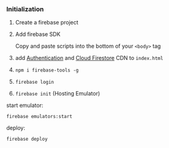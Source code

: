 ### Initialization 

1. Create a firebase project

2. Add firebase SDK

   Copy and paste scripts into the bottom of your `<body>` tag

3. add [Authentication](https://firebase.google.com/docs/auth/web/start?authuser=0)  and [Cloud Firestore](https://firebase.google.com/docs/firestore/quickstart?authuser=0) CDN to `index.html`

4. `npm i firebase-tools -g`

5. `firebase login`

6. `firebase init`  (Hosting Emulator)



start emulator:

`firebase emulators:start`

deploy:

`firebase deploy`


